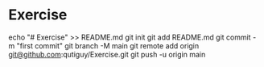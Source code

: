 # Exercise

echo "# Exercise" >> README.md
git init
git add README.md
git commit -m "first commit"
git branch -M main
git remote add origin git@github.com:qutiguy/Exercise.git
git push -u origin main
